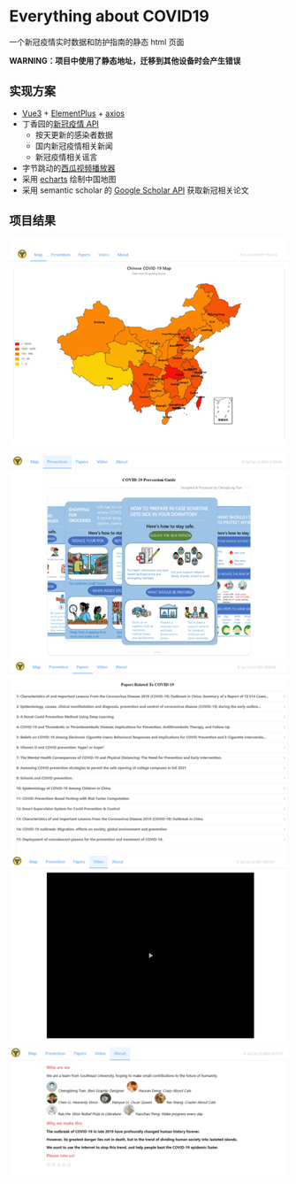 # Everything about COVID19

一个新冠疫情实时数据和防护指南的静态 html 页面

**WARNING：项目中使用了静态地址，迁移到其他设备时会产生错误**

## 实现方案

* [Vue3](https://v3.vuejs.org/) + [ElementPlus](https://element-plus.gitee.io/zh-CN/) + [axios](https://www.axios.com/)
* 丁香园的[新冠疫情 API](https://lab.isaaclin.cn/nCoV/)
  * 按天更新的感染者数据
  * 国内新冠疫情相关新闻
  * 新冠疫情相关谣言
* 字节跳动的[西瓜视频播放器](https://v2.h5player.bytedance.com/)
* 采用 [echarts](https://echarts.apache.org/zh/index.html) 绘制中国地图
* 采用 semantic scholar 的 [Google Scholar API](https://www.semanticscholar.org/product/api) 获取新冠相关论文

## 项目结果

![img](results/1.png)
![img](results/2.png)
![img](results/3.png)
![img](results/4.png)
![img](results/5.png)
